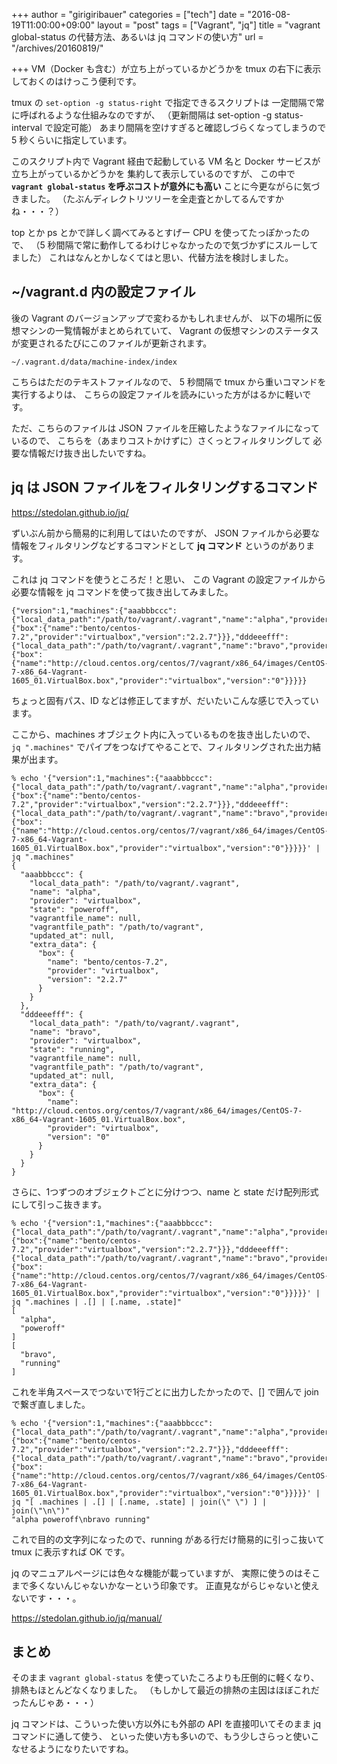 +++
author = "girigiribauer"
categories = ["tech"]
date = "2016-08-19T11:00:00+09:00"
layout = "post"
tags = ["Vagrant", "jq"]
title = "vagrant global-status の代替方法、あるいは jq コマンドの使い方"
url = "/archives/20160819/"

+++
VM（Docker も含む）が立ち上がっているかどうかを tmux の右下に表示しておくのはけっこう便利です。

tmux の `set-option -g status-right` で指定できるスクリプトは
一定間隔で常に呼ばれるような仕組みなのですが、
（更新間隔は set-option -g status-interval で設定可能）
あまり間隔を空けすぎると確認しづらくなってしまうので 5 秒くらいに指定しています。

このスクリプト内で Vagrant 経由で起動している VM 名と Docker サービスが立ち上がっているかどうかを
集約して表示しているのですが、
この中で **`vagrant global-status` を呼ぶコストが意外にも高い** ことに今更ながらに気づきました。
（たぶんディレクトリツリーを全走査とかしてるんですかね・・・？）

top とか ps とかで詳しく調べてみるとすげー CPU を使ってたっぽかったので、
（5 秒間隔で常に動作してるわけじゃなかったので気づかずにスルーしてました）
これはなんとかしなくてはと思い、代替方法を検討しました。



## ~/vagrant.d 内の設定ファイル

後の Vagrant のバージョンアップで変わるかもしれませんが、
以下の場所に仮想マシンの一覧情報がまとめられていて、
Vagrant の仮想マシンのステータスが変更されるたびにこのファイルが更新されます。

    ~/.vagrant.d/data/machine-index/index

こちらはただのテキストファイルなので、
5 秒間隔で tmux から重いコマンドを実行するよりは、
こちらの設定ファイルを読みにいった方がはるかに軽いです。

ただ、こちらのファイルは JSON ファイルを圧縮したようなファイルになっているので、
こちらを（あまりコストかけずに）さくっとフィルタリングして
必要な情報だけ抜き出したいですね。



## jq は JSON ファイルをフィルタリングするコマンド

<https://stedolan.github.io/jq/>

ずいぶん前から簡易的に利用してはいたのですが、
JSON ファイルから必要な情報をフィルタリングなどするコマンドとして
**jq コマンド** というのがあります。

これは jq コマンドを使うところだ！と思い、
この Vagrant の設定ファイルから必要な情報を jq コマンドを使って抜き出してみました。

    {"version":1,"machines":{"aaabbbccc":{"local_data_path":"/path/to/vagrant/.vagrant","name":"alpha","provider":"virtualbox","state":"poweroff","vagrantfile_name":null,"vagrantfile_path":"/path/to/vagrant","updated_at":null,"extra_data":{"box":{"name":"bento/centos-7.2","provider":"virtualbox","version":"2.2.7"}}},"dddeeefff":{"local_data_path":"/path/to/vagrant/.vagrant","name":"bravo","provider":"virtualbox","state":"running","vagrantfile_name":null,"vagrantfile_path":"/path/to/vagrant","updated_at":null,"extra_data":{"box":{"name":"http://cloud.centos.org/centos/7/vagrant/x86_64/images/CentOS-7-x86_64-Vagrant-1605_01.VirtualBox.box","provider":"virtualbox","version":"0"}}}}}

ちょっと固有パス、ID などは修正してますが、だいたいこんな感じで入っています。

ここから、machines オブジェクト内に入っているものを抜き出したいので、
`jq ".machines"` でパイプをつなげてやることで、フィルタリングされた出力結果が出ます。

    % echo '{"version":1,"machines":{"aaabbbccc":{"local_data_path":"/path/to/vagrant/.vagrant","name":"alpha","provider":"virtualbox","state":"poweroff","vagrantfile_name":null,"vagrantfile_path":"/path/to/vagrant","updated_at":null,"extra_data":{"box":{"name":"bento/centos-7.2","provider":"virtualbox","version":"2.2.7"}}},"dddeeefff":{"local_data_path":"/path/to/vagrant/.vagrant","name":"bravo","provider":"virtualbox","state":"running","vagrantfile_name":null,"vagrantfile_path":"/path/to/vagrant","updated_at":null,"extra_data":{"box":{"name":"http://cloud.centos.org/centos/7/vagrant/x86_64/images/CentOS-7-x86_64-Vagrant-1605_01.VirtualBox.box","provider":"virtualbox","version":"0"}}}}}' | jq ".machines"
    {
      "aaabbbccc": {
        "local_data_path": "/path/to/vagrant/.vagrant",
        "name": "alpha",
        "provider": "virtualbox",
        "state": "poweroff",
        "vagrantfile_name": null,
        "vagrantfile_path": "/path/to/vagrant",
        "updated_at": null,
        "extra_data": {
          "box": {
            "name": "bento/centos-7.2",
            "provider": "virtualbox",
            "version": "2.2.7"
          }
        }
      },
      "dddeeefff": {
        "local_data_path": "/path/to/vagrant/.vagrant",
        "name": "bravo",
        "provider": "virtualbox",
        "state": "running",
        "vagrantfile_name": null,
        "vagrantfile_path": "/path/to/vagrant",
        "updated_at": null,
        "extra_data": {
          "box": {
            "name": "http://cloud.centos.org/centos/7/vagrant/x86_64/images/CentOS-7-x86_64-Vagrant-1605_01.VirtualBox.box",
            "provider": "virtualbox",
            "version": "0"
          }
        }
      }
    }

さらに、1つずつのオブジェクトごとに分けつつ、name と state だけ配列形式にして引っこ抜きます。

    % echo '{"version":1,"machines":{"aaabbbccc":{"local_data_path":"/path/to/vagrant/.vagrant","name":"alpha","provider":"virtualbox","state":"poweroff","vagrantfile_name":null,"vagrantfile_path":"/path/to/vagrant","updated_at":null,"extra_data":{"box":{"name":"bento/centos-7.2","provider":"virtualbox","version":"2.2.7"}}},"dddeeefff":{"local_data_path":"/path/to/vagrant/.vagrant","name":"bravo","provider":"virtualbox","state":"running","vagrantfile_name":null,"vagrantfile_path":"/path/to/vagrant","updated_at":null,"extra_data":{"box":{"name":"http://cloud.centos.org/centos/7/vagrant/x86_64/images/CentOS-7-x86_64-Vagrant-1605_01.VirtualBox.box","provider":"virtualbox","version":"0"}}}}}' | jq ".machines | .[] | [.name, .state]"
    [
      "alpha",
      "poweroff"
    ]
    [
      "bravo",
      "running"
    ]

これを半角スペースでつないで1行ごとに出力したかったので、[] で囲んで join で繋ぎ直しました。

    % echo '{"version":1,"machines":{"aaabbbccc":{"local_data_path":"/path/to/vagrant/.vagrant","name":"alpha","provider":"virtualbox","state":"poweroff","vagrantfile_name":null,"vagrantfile_path":"/path/to/vagrant","updated_at":null,"extra_data":{"box":{"name":"bento/centos-7.2","provider":"virtualbox","version":"2.2.7"}}},"dddeeefff":{"local_data_path":"/path/to/vagrant/.vagrant","name":"bravo","provider":"virtualbox","state":"running","vagrantfile_name":null,"vagrantfile_path":"/path/to/vagrant","updated_at":null,"extra_data":{"box":{"name":"http://cloud.centos.org/centos/7/vagrant/x86_64/images/CentOS-7-x86_64-Vagrant-1605_01.VirtualBox.box","provider":"virtualbox","version":"0"}}}}}' | jq "[ .machines | .[] | [.name, .state] | join(\" \") ] | join(\"\n\")"
    "alpha poweroff\nbravo running"

これで目的の文字列になったので、running がある行だけ簡易的に引っこ抜いて tmux に表示すれば OK です。

jq のマニュアルページには色々な機能が載っていますが、
実際に使うのはそこまで多くないんじゃないかなーという印象です。
正直見ながらじゃないと使えないです・・・。

<https://stedolan.github.io/jq/manual/>



## まとめ

そのまま `vagrant global-status` を使っていたころよりも圧倒的に軽くなり、
排熱もほとんどなくなりました。
（もしかして最近の排熱の主因はほぼこれだったんじゃあ・・・）

jq コマンドは、こういった使い方以外にも外部の API を直接叩いてそのまま jq コマンドに通して使う、
といった使い方も多いので、もう少しさらっと使いこなせるようになりたいですね。
